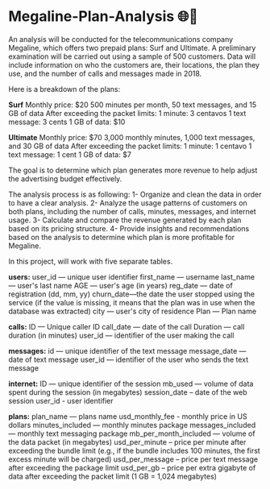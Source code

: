 # Megaline-Plan-Analysis 🌐📱

An analysis will be conducted for the telecommunications company Megaline, which offers two prepaid plans: Surf and Ultimate. A preliminary examination will be carried out using a sample of 500 customers. Data will include information on who the customers are, their locations, the plan they use, and the number of calls and messages made in 2018.

Here is a breakdown of the plans:

**Surf**
Monthly price: $20
500 minutes per month, 50 text messages, and 15 GB of data
After exceeding the packet limits:
1 minute: 3 centavos
1 text message: 3 cents
1 GB of data: $10

**Ultimate**
Monthly price: $70
3,000 monthly minutes, 1,000 text messages, and 30 GB of data
After exceeding the packet limits:
1 minute: 1 centavo
1 text message: 1 cent
1 GB of data: $7

The goal is to determine which plan generates more revenue to help adjust the advertising budget effectively.

The analysis process is as following:
1- Organize and clean the data in order to have a clear analysis.
2- Analyze the usage patterns of customers on both plans, including the number of calls, minutes, messages, and internet usage.
3- Calculate and compare the revenue generated by each plan based on its pricing structure.
4- Provide insights and recommendations based on the analysis to determine which plan is more profitable for Megaline.

In this project, will work with five separate tables.

**users:**
user_id — unique user identifier
first_name — username
last_name — user's last name
AGE — user's age (in years)
reg_date — date of registration (dd, mm, yy)
churn_date—the date the user stopped using the service (if the value is missing, it means that the plan was in use when the database was extracted)
city — user's city of residence
Plan — Plan name

**calls:**
ID — Unique caller ID
call_date — date of the call
Duration — call duration (in minutes)
user_id — identifier of the user making the call

**messages:**
id — unique identifier of the text message
message_date — date of text message
user_id — identifier of the user who sends the text message

**internet:**
ID — unique identifier of the session
mb_used — volume of data spent during the session (in megabytes)
session_date – date of the web session
user_id - user identifier

**plans:**
plan_name — plans name
usd_monthly_fee - monthly price in US dollars
minutes_included — monthly minutes package
messages_included — monthly text messaging package
mb_per_month_included — volume of the data packet (in megabytes)
usd_per_minute – price per minute after exceeding the bundle limit (e.g., if the bundle includes 100 minutes, the first excess minute will be charged)
usd_per_message – price per text message after exceeding the package limit
usd_per_gb – price per extra gigabyte of data after exceeding the packet limit (1 GB = 1,024 megabytes)

